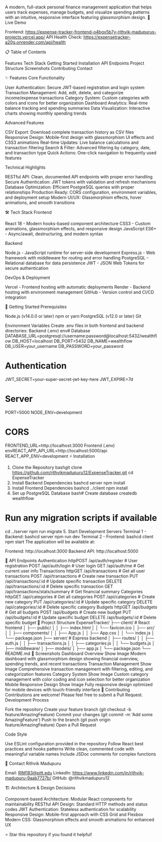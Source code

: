 A modern, full-stack personal finance management application that helps users track expenses, manage budgets, and visualize spending patterns with an intuitive, responsive interface featuring glassmorphism design.
🌟 Live Demo

Frontend: https://expense-tracker-frontend-o4bgx5b7y-rithvik-madupurus-projects.vercel.app/
API Health Check: https://expensetracker-a20g.onrender.com/api/health

📋 Table of Contents

Features
Tech Stack
Getting Started
Installation
API Endpoints
Project Structure
Screenshots
Contributing
Contact

✨ Features
Core Functionality

User Authentication: Secure JWT-based registration and login system
Transaction Management: Add, edit, delete, and categorize income/expense transactions
Category System: Custom categories with colors and icons for better organization
Dashboard Analytics: Real-time balance tracking and spending summaries
Data Visualization: Interactive charts showing monthly spending trends

Advanced Features

CSV Export: Download complete transaction history as CSV files
Responsive Design: Mobile-first design with glassmorphism UI effects and CSS3 animations
Real-time Updates: Live balance calculations and transaction filtering
Search & Filter: Advanced filtering by category, date, and transaction type
Quick Actions: One-click navigation to frequently used features

Technical Highlights

RESTful API: Clean, documented API endpoints with proper error handling
Secure Authentication: JWT tokens with validation and refresh mechanisms
Database Optimization: Efficient PostgreSQL queries with proper relationships
Production Ready: CORS configuration, environment variables, and deployment setup
Modern UI/UX: Glassmorphism effects, hover animations, and smooth transitions

🛠 Tech Stack
Frontend

React 18 - Modern hooks-based component architecture
CSS3 - Custom animations, glassmorphism effects, and responsive design
JavaScript ES6+ - Async/await, destructuring, and modern syntax

Backend

Node.js - JavaScript runtime for server-side development
Express.js - Web framework with middleware for routing and error handling
PostgreSQL - Relational database for data persistence
JWT - JSON Web Tokens for secure authentication

DevOps & Deployment

Vercel - Frontend hosting with automatic deployments
Render - Backend hosting with environment management
GitHub - Version control and CI/CD integration

🚀 Getting Started
Prerequisites

Node.js (v14.0.0 or later)
npm or yarn
PostgreSQL (v12.0 or later)
Git

Environment Variables
Create .env files in both frontend and backend directories:
Backend (.env)
env# Database
DATABASE_URL=postgresql://username:password@localhost:5432/wealthflow
DB_HOST=localhost
DB_PORT=5432
DB_NAME=wealthflow
DB_USER=your_username
DB_PASSWORD=your_password

# Authentication
JWT_SECRET=your-super-secret-jwt-key-here
JWT_EXPIRE=7d

# Server
PORT=5000
NODE_ENV=development

# CORS
FRONTEND_URL=http://localhost:3000
Frontend (.env)
envREACT_APP_API_URL=http://localhost:5000/api
REACT_APP_ENV=development
⚡ Installation
1. Clone the Repository
bashgit clone https://github.com/rithvikmadupuru12/ExpenseTracker.git
cd ExpenseTracker
2. Install Backend Dependencies
bashcd server
npm install
3. Install Frontend Dependencies
bashcd ../client
npm install
4. Set up PostgreSQL Database
bash# Create database
createdb wealthflow

# Run any migration scripts if available
cd ../server
npm run migrate
5. Start Development Servers
Terminal 1 - Backend:
bashcd server
npm run dev
Terminal 2 - Frontend:
bashcd client
npm start
The application will be available at:

Frontend: http://localhost:3000
Backend API: http://localhost:5000

🔗 API Endpoints
Authentication
httpPOST /api/auth/register    # User registration
POST /api/auth/login       # User login
GET  /api/auth/me         # Get current user info
Transactions
httpGET    /api/transactions           # Get all user transactions
POST   /api/transactions           # Create new transaction
PUT    /api/transactions/:id       # Update specific transaction
DELETE /api/transactions/:id       # Delete specific transaction
GET    /api/transactions/stats/summary  # Get financial summary
Categories
httpGET    /api/categories        # Get all categories
POST   /api/categories        # Create new category
PUT    /api/categories/:id    # Update specific category
DELETE /api/categories/:id    # Delete specific category
Budgets
httpGET    /api/budgets          # Get all budgets
POST   /api/budgets          # Create new budget
PUT    /api/budgets/:id      # Update specific budget
DELETE /api/budgets/:id      # Delete specific budget
📁 Project Structure
ExpenseTracker/
├── client/                    # React frontend
│   ├── public/
│   │   ├── index.html
│   │   └── favicon.ico
│   ├── src/
│   │   ├── components/
│   │   ├── App.js
│   │   ├── App.css
│   │   └── index.js
│   └── package.json
├── server/                    # Express backend
│   ├── routes/
│   │   ├── auth.js
│   │   ├── transactions.js
│   │   ├── categories.js
│   │   └── budgets.js
│   ├── middleware/
│   ├── models/
│   ├── app.js
│   └── package.json
└── README.md
📸 Screenshots
Dashboard Overview
Show Image
Modern dashboard with glassmorphism design showing financial overview, spending trends, and recent transactions
Transaction Management
Show Image
Comprehensive transaction management with filtering, editing, and categorization features
Category System
Show Image
Custom category management with color coding and icon selection for better organization
Mobile Responsive Design
Show Image
Fully responsive design optimized for mobile devices with touch-friendly interface
🤝 Contributing
Contributions are welcome! Please feel free to submit a Pull Request.
Development Process

Fork the repository
Create your feature branch (git checkout -b feature/AmazingFeature)
Commit your changes (git commit -m 'Add some AmazingFeature')
Push to the branch (git push origin feature/AmazingFeature)
Open a Pull Request

Code Style

Use ESLint configuration provided in the repository
Follow React best practices and hooks patterns
Write clean, commented code with meaningful variable names
Include JSDoc comments for complex functions

📧 Contact
Rithvik Madupuru

Email: RIM183@pitt.edu
LinkedIn: https://www.linkedin.com/in/rithvik-madupuru-9aab7727b/
GitHub: @rithvikmadupuru12

🏗️ Architecture & Design Decisions

Component-based Architecture: Modular React components for maintainability
RESTful API Design: Standard HTTP methods and status codes
JWT Authentication: Stateless authentication for scalability
Responsive Design: Mobile-first approach with CSS Grid and Flexbox
Modern CSS: Glassmorphism effects and smooth animations for enhanced UX


⭐ Star this repository if you found it helpful!
